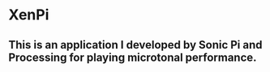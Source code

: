 # XenPi
## This is an application I developed by Sonic Pi and Processing for playing microtonal performance.
